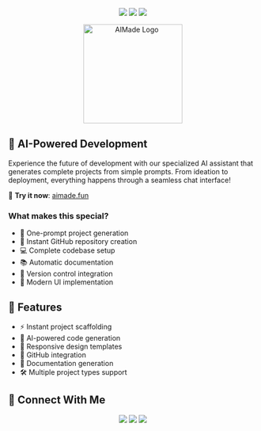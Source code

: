 <p align="center">
  <img src="https://img.shields.io/badge/Powered%20By-GPT--4-74aa9c?style=for-the-badge&logo=openai&logoColor=white"/>
  <img src="https://img.shields.io/badge/AI%20Generated-100%25-blue?style=for-the-badge&logo=robot&logoColor=white"/>
  <img src="https://img.shields.io/badge/aimade.fun-Active-9945FF?style=for-the-badge&logo=firefox&logoColor=white"/>
</p>

<div align="center">
  <img src="https://nubs.site/logo1.png" width="200" alt="AIMade Logo">
</div>

## 🤖 AI-Powered Development

Experience the future of development with our specialized AI assistant that generates complete projects from simple prompts. From ideation to deployment, everything happens through a seamless chat interface!

🔗 **Try it now**: [aimade.fun](https://aimade.fun)

### What makes this special?
- 🎯 One-prompt project generation
- 🚀 Instant GitHub repository creation
- 💻 Complete codebase setup
- 📚 Automatic documentation
- 🔄 Version control integration
- 🎨 Modern UI implementation

## 🌟 Features

- ⚡ Instant project scaffolding
- 🤖 AI-powered code generation
- 📱 Responsive design templates
- 🔗 GitHub integration
- 📄 Documentation generation
- 🛠️ Multiple project types support


## 🤝 Connect With Me

<p align="center">
  <a href="https://twitter.com/MoneroSolana"><img src="https://img.shields.io/badge/Twitter-1DA1F2?style=for-the-badge&logo=twitter&logoColor=white"/></a>
  <a href="https://github.com/NubsCarson"><img src="https://img.shields.io/badge/GitHub-100000?style=for-the-badge&logo=github&logoColor=white"/></a>
  <a href="https://aimade.fun"><img src="https://img.shields.io/badge/aimade.fun-FF7139?style=for-the-badge&logo=firefox-browser&logoColor=white"/></a>
</p>
